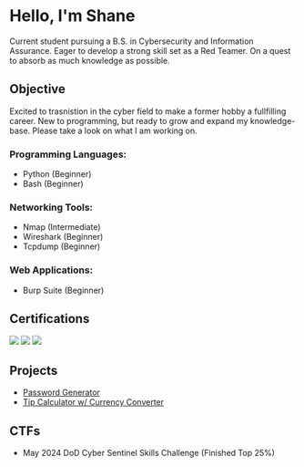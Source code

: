 # Hello, I'm Shane

Current student pursuing a B.S. in Cybersecurity and Information Assurance. Eager to develop a strong skill set as a Red Teamer. On a quest to absorb as much knowledge as possible. 

## Objective

Excited to trasnistion in the cyber field to make a former hobby a fullfilling career. New to programming, but ready to grow and expand my knowledge-base. Please take a look on what I am working on. 

### Programming Languages:
- Python (Beginner)
- Bash (Beginner)

### Networking Tools:
- Nmap (Intermediate)
- Wireshark (Beginner)
- Tcpdump (Beginner)

### Web Applications:
- Burp Suite (Beginner)


## Certifications
<div>
<img src="https://img.shields.io/badge/-Security%2B-FF0000?&style=for-the-badge&logo=CompTIA&logoColor=white" />
<img src="https://img.shields.io/badge/-Network%2B-007ACC?&style=for-the-badge&logo=CompTIA&logoColor=white" />
<img src="https://img.shields.io/badge/-A%2B-4D4D4D?&style=for-the-badge&logo=CompTIA&logoColor=white" />
</div>

## Projects
- <a href="https://github.com/Shane-Ellington/Password-Generator/tree/main"> Password Generator </a>
- <a href="https://github.com/Shane-Ellington/Tip-Calculator/tree/main"> Tip Calculator w/ Currency Converter </a>

## CTFs

- May 2024 DoD Cyber Sentinel Skills Challenge (Finished Top 25%)
